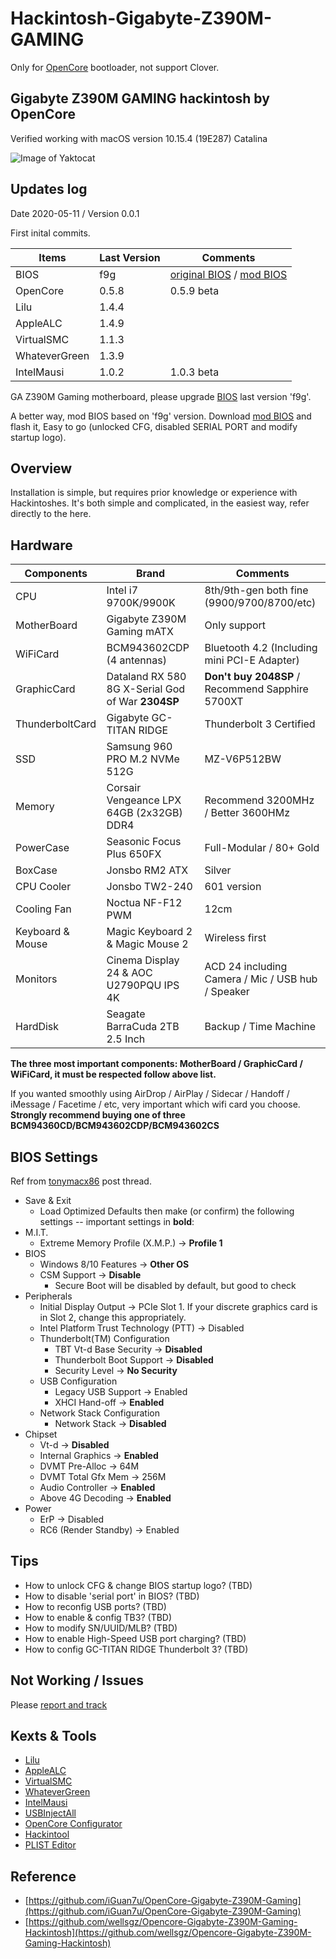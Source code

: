 # Hackintosh-Gigabyte-Z390M-GAMING
Only for [OpenCore](https://github.com/acidanthera/OpenCorePkg) bootloader, not support Clover.

## Gigabyte Z390M GAMING hackintosh by OpenCore

Verified working with macOS version 10.15.4 (19E287) Catalina

![Image of Yaktocat](https://octodex.github.com/images/yaktocat.png)

## Updates log

Date 2020-05-11 / Version 0.0.1

First inital commits.





Items | Last Version | Comments
------------ | ------------- | -------------
BIOS | f9g | [original BIOS](https://github.com/BenjaminX/Hackintosh-Gigabyte-Z390M-GAMING/raw/master/BIOS/mb_bios_z390-m-gaming_f9g.zip) / [mod BIOS](https://github.com/BenjaminX/Hackintosh-Gigabyte-Z390M-GAMING/raw/master/BIOS/mod_f9g.zip)
OpenCore | 0.5.8 | 0.5.9 beta
Lilu | 1.4.4 | 
AppleALC | 1.4.9 |
VirtualSMC | 1.1.3 |
WhateverGreen | 1.3.9 |
IntelMausi | 1.0.2 | 1.0.3 beta

GA Z390M Gaming motherboard, please upgrade [BIOS](https://www.gigabyte.com/Motherboard/Z390-M-GAMING-rev-10/support#support-dl-bios) last version 'f9g'.

A better way, mod BIOS based on 'f9g' version. Download [mod BIOS](https://github.com/BenjaminX/Hackintosh-Gigabyte-Z390M-GAMING/tree/master/BIOS) and flash it, Easy to go (unlocked CFG, disabled SERIAL PORT and modify startup logo). 

## Overview
Installation is simple, but requires prior knowledge or experience with Hackintoshes. 
It's both simple and complicated, in the easiest way, refer directly to the here.


## Hardware
Components | Brand | Comments
------------ | ------------- | -------------
CPU | Intel i7 9700K/9900K | 8th/9th-gen both fine (9900/9700/8700/etc)
MotherBoard | Gigabyte Z390M Gaming mATX | Only support
WiFiCard | BCM943602CDP (4 antennas) | Bluetooth 4.2 (Including mini PCI-E Adapter)
GraphicCard | Dataland RX 580 8G X-Serial God of War **2304SP** | **Don't buy 2048SP** / Recommend Sapphire 5700XT
ThunderboltCard | Gigabyte GC-TITAN RIDGE | Thunderbolt 3 Certified
SSD | Samsung 960 PRO M.2 NVMe 512G | MZ-V6P512BW
Memory | Corsair Vengeance LPX 64GB (2x32GB) DDR4 | Recommend 3200MHz / Better 3600HMz
PowerCase | Seasonic Focus Plus 650FX | Full-Modular / 80+ Gold
BoxCase | Jonsbo RM2 ATX | Silver
CPU Cooler | Jonsbo TW2-240 | 601 version
Cooling Fan | Noctua NF-F12 PWM | 12cm
Keyboard & Mouse | Magic Keyboard 2 & Magic Mouse 2 | Wireless first
Monitors | Cinema Display 24 & AOC U2790PQU IPS 4K | ACD 24 including Camera / Mic / USB hub / Speaker
HardDisk | Seagate BarraCuda 2TB 2.5 Inch | Backup / Time Machine

**The three most important components: MotherBoard / GraphicCard / WiFiCard, it must be respected follow above list.**

If you wanted smoothly using AirDrop / AirPlay / Sidecar / Handoff / iMessage / Facetime / etc, very important which wifi card you choose. **Strongly recommend buying one of three BCM94360CD/BCM943602CDP/BCM943602CS**


## BIOS Settings
Ref from [tonymacx86](https://www.tonymacx86.com/threads/success-jbarnettes-build-gigabyte-z390-m-gaming-i9-9900k-sapphire-rx-vega-64-8gb-32gb-ram-macos-10-14-3-w-usb3-working.273381/) post thread.

* Save & Exit
    - Load Optimized Defaults then make (or confirm) the following settings -- important settings in **bold**:
* M.I.T.
    - Extreme Memory Profile (X.M.P.) → **Profile 1**
* BIOS
    - Windows 8/10 Features → **Other OS**
    - CSM Support → **Disable**
        - Secure Boot will be disabled by default, but good to check
* Peripherals
    - Initial Display Output → PCIe Slot 1. If your discrete graphics card is in Slot 2, change this appropriately.
    - Intel Platform Trust Technology (PTT) → Disabled
    - Thunderbolt(TM) Configuration
        - TBT Vt-d Base Security → **Disabled**
        - Thunderbolt Boot Support → **Disabled**
        - Security Level → **No Security**
    - USB Configuration
        - Legacy USB Support → Enabled
        - XHCI Hand-off → **Enabled**
    - Network Stack Configuration
        - Network Stack → **Disabled**
* Chipset
    - Vt-d → **Disabled**
    - Internal Graphics → **Enabled**
    - DVMT Pre-Alloc → 64M
    - DVMT Total Gfx Mem → 256M
    - Audio Controller → **Enabled**
    - Above 4G Decoding → **Enabled**
* Power
    - ErP → Disabled
    - RC6 (Render Standby) → Enabled


## Tips
* How to unlock CFG & change BIOS startup logo? (TBD)
* How to disable 'serial port' in BIOS? (TBD)
* How to reconfig USB ports? (TBD)
* How to enable & config TB3? (TBD)
* How to modify SN/UUID/MLB? (TBD)
* How to enable High-Speed USB port charging? (TBD)
* How to config GC-TITAN RIDGE Thunderbolt 3? (TBD)


## Not Working / Issues
Please [report and track](https://github.com/BenjaminX/Hackintosh-Gigabyte-Z390M-GAMING/issues)


## Kexts & Tools
* [Lilu](https://github.com/acidanthera/Lilu)
* [AppleALC](https://github.com/acidanthera/AppleALC)
* [VirtualSMC](https://github.com/acidanthera/VirtualSMC)
* [WhateverGreen](https://github.com/acidanthera/WhateverGreen)
* [IntelMausi](https://github.com/acidanthera/IntelMausi)
* [USBInjectAll](https://bitbucket.org/RehabMan/os-x-usb-inject-all)
* [OpenCore Configurator](https://mackie100projects.altervista.org/opencore-configurator)
* [Hackintool](https://github.com/headkaze/Hackintool)
* [PLIST Editor](https://apps.apple.com/us/app/plist-editor/id1157491961?mt=12)


## Reference
* [https://github.com/iGuan7u/OpenCore-Gigabyte-Z390M-Gaming](https://github.com/iGuan7u/OpenCore-Gigabyte-Z390M-Gaming)
* [https://github.com/wellsgz/Opencore-Gigabyte-Z390M-Gaming-Hackintosh](https://github.com/wellsgz/Opencore-Gigabyte-Z390M-Gaming-Hackintosh)



